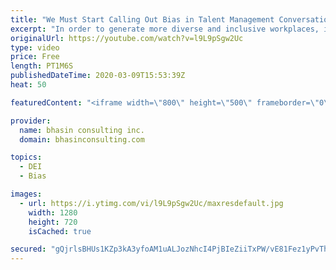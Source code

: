 ```yaml
---
title: "We Must Start Calling Out Bias in Talent Management Conversations"
excerpt: "In order to generate more diverse and inclusive workplaces, it's key to address the specific biases that are affecting your organization. DEI expert Ritu Bhasin discusses why is so important when it comes to talent management, succession planning, and more.  - - - - -   bhasin consulting inc. (bci) is"
originalUrl: https://youtube.com/watch?v=l9L9pSgw2Uc
type: video
price: Free
length: PT1M6S
publishedDateTime: 2020-03-09T15:53:39Z
heat: 50

featuredContent: "<iframe width=\"800\" height=\"500\" frameborder=\"0\" src=\"https://www.youtube.com/embed/l9L9pSgw2Uc\" allow=\"accelerometer; autoplay; encrypted-media; gyroscope; picture-in-picture\" allowfullscreen></iframe>"

provider:
  name: bhasin consulting inc.
  domain: bhasinconsulting.com

topics:
  - DEI
  - Bias

images:
  - url: https://i.ytimg.com/vi/l9L9pSgw2Uc/maxresdefault.jpg
    width: 1280
    height: 720
    isCached: true

secured: "gQjrlsBHUs1KZp3kA3yfoAM1uALJozNhcI4PjBIeZiiTxPW/vE81Fez1yPvTh5aiUIKMbCXWUrUQRUNmnaKjBcQlos9I7ceUjrgwq6rjVel5O9lxAW4KRQZhhkLwZtpiRNoHNVe9J9ICKU0ZgmYxeq7lejfXKSq6gXoVulOuO9cJ2iJcSjfbszEykrk+iizTHvTqcsGXeBuMUT8hC3b4n2Is656GrOuVFeiARwc6aDHwSdmPH0L7hcF4h9ym7+HNa4H5K7/tMP/swQXBby9hokuuPcLvcKaQQJgW9+WxMEbH3b/YTz8Ls8Jr1DyofiCpdqJx4SmS+ysbVe1Z5ZrZKuEAbAy7qmejoZOy541eH+9Vv3c5gFsE6vzWbyxugqCXnm6wcdo9b0UGutpaxPc2VEDHMtoSHVxYRPhE3izN7zQ=;uZfwh9sZvl+yEOrlBoNfSg=="
---
```


